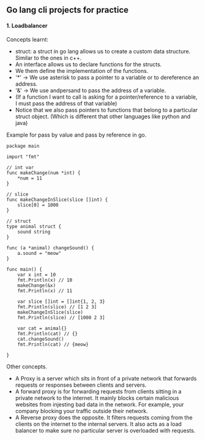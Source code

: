 ## Go lang cli projects for practice

#### 1. Loadbalancer

Concepts learnt:

- struct: a struct in go lang allows us to create a custom data structure. Similar to the ones in c++.
- An interface allows us to declare functions for the structs.
- We them define the implementation of the functions.
- '*' -> We use asterisk to pass a pointer to a variable or to dereference an address.
- '&' -> We use andpersand to pass the address of a variable.
- (If a function I want to call is asking for a pointer/reference to a variable, I must pass the address of that variable)
- Notice that we also pass pointers to functions that belong to a particular struct object. (Which is different that other languages like python and java)

Example for pass by value and pass by reference in go.
```
package main

import "fmt"

// int var
func makeChange(num *int) {
	*num = 11
}

// slice
func makeChangeInSlice(slice []int) {
	slice[0] = 1000
}

// struct
type animal struct {
	sound string
}

func (a *animal) changeSound() {
	a.sound = "meow"
}

func main() {
	var x int = 10
	fmt.Println(x) // 10
	makeChange(&x)
	fmt.Println(x) // 11

	var slice []int = []int{1, 2, 3}
	fmt.Println(slice) // [1 2 3]
	makeChangeInSlice(slice)
	fmt.Println(slice) // [1000 2 3]

	var cat = animal{}
	fmt.Println(cat) // {}
	cat.changeSound()
	fmt.Println(cat) // {meow}

}
```

Other concepts.

- A Proxy is a server which sits in front of a private network that forwards requests or responses between clients and servers.
- A forward proxy is for forwarding requests from clients sitting in a private network to the internet. It mainly blocks certain malicious websites from injesting bad data in the network. For example, your company blocking your traffic outside their network.
- A Reverse proxy does the opposite. It filters requests coming from the clients on the internet to the internal servers. It also acts as a load balancer to make sure no particular server is overloaded with requests.
